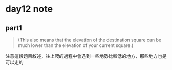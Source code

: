 # day12 note

## part1

> (This also means that the elevation of the destination square can be much lower than the elevation of your current square.)

注意這段題目敘述，往上爬的過程中會遇到一些地勢比較低的地方，那些地方也是可以走的

